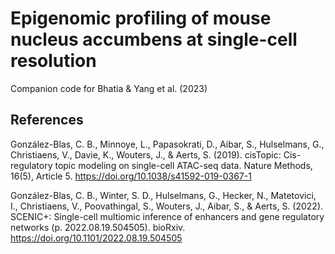 # Epigenomic profiling of mouse nucleus accumbens at single-cell resolution
Companion code for Bhatia &amp; Yang et al. (2023)

## References
González-Blas, C. B., Minnoye, L., Papasokrati, D., Aibar, S., Hulselmans, G., Christiaens, V., Davie, K., Wouters, J., & Aerts, S. (2019). cisTopic: Cis-regulatory topic modeling on single-cell ATAC-seq data. Nature Methods, 16(5), Article 5. https://doi.org/10.1038/s41592-019-0367-1

González-Blas, C. B., Winter, S. D., Hulselmans, G., Hecker, N., Matetovici, I., Christiaens, V., Poovathingal, S., Wouters, J., Aibar, S., & Aerts, S. (2022). SCENIC+: Single-cell multiomic inference of enhancers and gene regulatory networks (p. 2022.08.19.504505). bioRxiv. https://doi.org/10.1101/2022.08.19.504505





